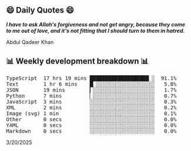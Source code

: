 ## 😄 Daily Quotes 😄

_**I have to ask Allah's forgiveness and not get angry, because they come to me out of love, and it's not fitting that I should turn to them in hatred.**_

Abdul Qadeer Khan



## 📊 Weekly development breakdown 📊

<pre>TypeScript  17 hrs 19 mins ███████████████████▏░  91.1%
Text        1 hr 6 mins    █▏░░░░░░░░░░░░░░░░░░░   5.8%
JSON        19 mins        ▎░░░░░░░░░░░░░░░░░░░░   1.7%
Python      7 mins         ▏░░░░░░░░░░░░░░░░░░░░   0.7%
JavaScript  3 mins         ░░░░░░░░░░░░░░░░░░░░░   0.3%
XML         2 mins         ░░░░░░░░░░░░░░░░░░░░░   0.2%
Image (svg) 1 min          ░░░░░░░░░░░░░░░░░░░░░   0.1%
Other       0 secs         ░░░░░░░░░░░░░░░░░░░░░   0.0%
YAML        0 secs         ░░░░░░░░░░░░░░░░░░░░░   0.0%
Markdown    0 secs         ░░░░░░░░░░░░░░░░░░░░░   0.0%</pre>

3/20/2025